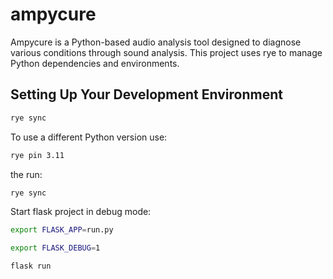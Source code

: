 # ampycure

Ampycure is a Python-based audio analysis tool designed to diagnose various conditions through sound analysis. This project uses rye to manage Python dependencies and environments.

## Setting Up Your Development Environment
```sh
rye sync
```

To use a different Python version use:

```sh
rye pin 3.11
```

the run:

```sh
rye sync
```

Start flask project in debug mode:

```sh
export FLASK_APP=run.py
```

```sh
export FLASK_DEBUG=1
```

```sh
flask run
```

